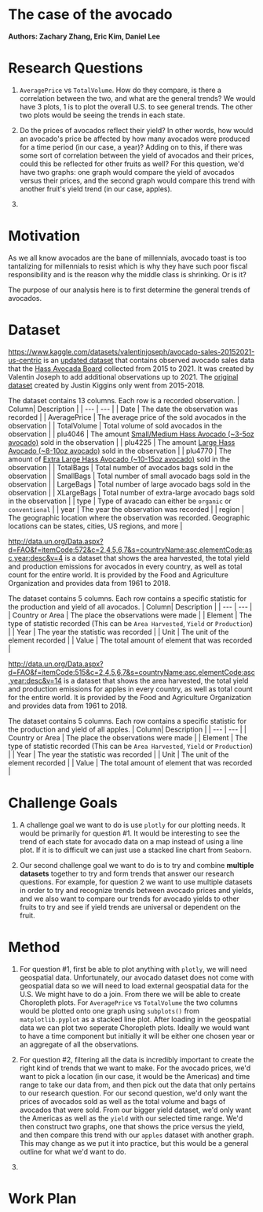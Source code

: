 # The case of the avocado
__Authors: Zachary Zhang, Eric Kim, Daniel Lee__

# Research Questions
1.  `AveragePrice` vs `TotalVolume`. How do they compare, is there a correlation between the two, and what are the general trends? We would have 3 plots, 1 is to plot the overall U.S. to see general trends. The other two plots would be seeing the trends in each state. 

2. Do the prices of avocados reflect their yield? In other words, how would an avocado's price be affected by how many avocados were produced for a time period (in our case, a year)? Adding on to this, if there was some sort of correlation between the yield of avocados and their prices, could this be reflected for other fruits as well? For this question, we'd have two graphs: one graph would compare the yield of avocados versus their prices, and the second graph would compare this trend with another fruit's yield trend (in our case, apples).

3. 


# Motivation
As we all know avocados are the bane of millennials, avocado toast is too tantalizing for millennials to resist which is why they have such poor fiscal responsibility and is the reason why the middle class is shrinking. Or is it?

The purpose of our analysis here is to first determine the general trends of avocados. 

# Dataset
https://www.kaggle.com/datasets/valentinjoseph/avocado-sales-20152021-us-centric is an [updated dataset](https://www.kaggle.com/datasets/neuromusic/avocado-prices) that contains observed avocado sales data that the [Hass Avocada Board](https://hassavocadoboard.com/) collected from 2015 to 2021. It was created by Valentin Joseph to add additional observations up to 2021. The [original dataset](https://www.kaggle.com/datasets/neuromusic/avocado-prices) created by Justin Kiggins only went from 2015-2018. 

The dataset contains 13 columns. Each row is a recorded observation. 
| Column| Description |
| ---   | ---         |
| Date | The date the observation was recorded |
| AveragePrice | The average price of the sold avocados in the observation |
| TotalVolume | Total volume of sold avocados in the observation |
| plu4046 | The amount [Small/Medium Hass Avocado (~3-5oz avocado)](https://loveonetoday.com/how-to/identify-hass-avocados/) sold in the observation |
| plu4225 | The amount [Large Hass Avocado (~8-10oz avocado)](https://loveonetoday.com/how-to/identify-hass-avocados/) sold in the observation |
| plu4770 | The amount of [Extra Large Hass Avocado (~10-15oz avocado)](https://loveonetoday.com/how-to/identify-hass-avocados/) sold in the observation |
| TotalBags | Total number of avocados bags sold in the observation |
| SmallBags |  Total number of small avocado bags sold in the observation |
| LargeBags | Total number of large avocado bags sold in the observation  |
| XLargeBags | Total number of extra-large avocado bags sold in the observation  |
| type | Type of avacado can either be `organic` or `conventional` |
| year | The year the observation was recorded |
| region | The geographic location where the observation was recorded. Geographic locations can be states, cities, US regions, and more |

http://data.un.org/Data.aspx?d=FAO&f=itemCode:572&c=2,4,5,6,7&s=countryName:asc,elementCode:asc,year:desc&v=4 is a dataset that shows the area harvested, the total yield and production emissions for avocados in every country, as well as total count for the entire world. It is provided by the Food and Agriculture Organization and provides data from 1961 to 2018. 

The dataset contains 5 columns. Each row contains a specific statistic for the production and yield of all avocados.
| Column| Description |
| ---   | ---         |
| Country or Area | The place the observations were made |
| Element | The type of statistic recorded (This can be `Area Harvested`, `Yield` or `Production`) |
| Year | The year the statistic was recorded |
| Unit | The unit of the element recorded |
| Value | The total amount of element that was recorded |

http://data.un.org/Data.aspx?d=FAO&f=itemCode:515&c=2,4,5,6,7&s=countryName:asc,elementCode:asc,year:desc&v=14 is a dataset that shows the area harvested, the total yield and production emissions for apples in every country, as well as total count for the entire world. It is provided by the Food and Agriculture Organization and provides data from 1961 to 2018.

The dataset contains 5 columns. Each row contains a specific statistic for the production and yield of all apples.
| Column| Description |
| ---   | ---         |
| Country or Area | The place the observations were made |
| Element | The type of statistic recorded (This can be `Area Harvested`, `Yield` or `Production`) |
| Year | The year the statistic was recorded |
| Unit | The unit of the element recorded |
| Value | The total amount of element that was recorded |

# Challenge Goals
1. A challenge goal we want to do is use `plotly` for our plotting needs. It would be primarily for question #1. It would be interesting to see the trend of each state for avocado data on a map instead of using a line plot. If it is to difficult we can just use a stacked line chart from `Seaborn`.

2. Our second challenge goal we want to do is to try and combine **multiple datasets** together to try and form trends that answer our research questions. For example, for question 2 we want to use multiple datasets in order to try and recognize trends between avocado prices and yields, and we also want to compare our trends for avocado yields to other fruits to try and see if yield trends are universal or dependent on the fruit.

# Method
1. For question #1, first be able to plot anything with `plotly`, we will need geospatial data. Unfortunately, our avocado dataset does not come with geospatial data so we will need to load external geospatial data for the U.S. We might have to do a join. From there we will be able to create Choropleth plots. For `AveragePrice` vs `TotalVolume` the two columns would be plotted onto one graph using `subplots()` from `matplotlib.pyplot` as a stacked line plot. After loading in the geospatial data we can plot two seperate Choropleth plots. Ideally we would want to have a time component but initially it will be either one chosen year or an aggregate of all the observations. 

2. For question #2, filtering all the data is incredibly important to create the right kind of trends that we want to make. For the avocado prices, we'd want to pick a location (in our case, it would be the Americas) and time range to take our data from, and then pick out the data that only pertains to our research question. For our second question, we'd only want the prices of avocados sold as well as the total volume and bags of avocados that were sold. From our bigger yield dataset, we'd only want the Americas as well as the `yield` with our selected time range. We'd then construct two graphs, one that shows the price versus the yield, and then compare this trend with our `apples` dataset with another graph. This may change as we put it into practice, but this would be a general outline for what we'd want to do.

3. 

# Work Plan
